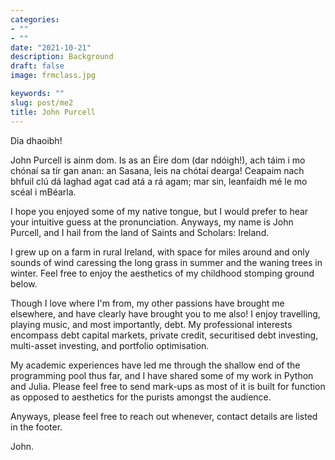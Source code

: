 ```yaml
---
categories:  
- ""    
- ""
date: "2021-10-21"
description: Background 
draft: false
image: frmclass.jpg 

keywords: ""
slug: post/me2
title: John Purcell
---
```


Dia dhaoibh! 

John Purcell is ainm dom. Is as an Éire dom (dar ndóigh!), ach táim i mo chónaí sa tír gan anan: an Sasana, leis na chótaí dearga! Ceapaim nach bhfuil clú dá laghad agat cad atá a rá agam; mar sin, leanfaidh mé le mo scéal i mBéarla.

I hope you enjoyed some of my native tongue, but I would prefer to hear your intuitive guess at the pronunciation. Anyways, my name is John Purcell, and I hail from the land of Saints and Scholars: Ireland. 

I grew up on a farm in rural Ireland, with space for miles around and only sounds of wind caressing the long grass in summer and the waning trees in winter. Feel free to enjoy the aesthetics of my childhood stomping ground below.

Though I love where I'm from, my other passions have brought me elsewhere, and have clearly have brought you to me also! I enjoy travelling, playing music, and most importantly, debt. My professional interests encompass debt capital markets, private credit, securitised debt investing, multi-asset investing, and portfolio optimisation.

My academic experiences have led me through the shallow end of the programming pool thus far, and I have shared some of my work in Python and Julia. Please feel free to send mark-ups as most of it is built for function as opposed to aesthetics for the purists amongst the audience.

Anyways, please feel free to reach out whenever, contact details are listed in the footer.

John.